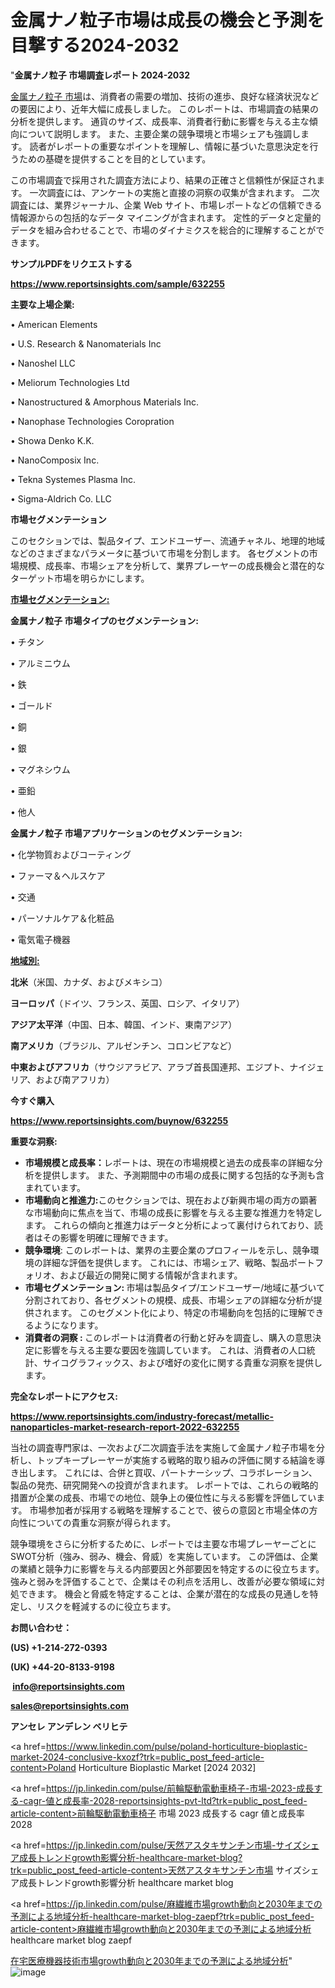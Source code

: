 # 金属ナノ粒子市場は成長の機会と予測を目撃する2024-2032

"<strong>金属ナノ粒子 市場調査レポート 2024-2032</strong>

<a href=https://www.reportsinsights.com/sample/632255>金属ナノ粒子 市場</a>は、消費者の需要の増加、技術の進歩、良好な経済状況などの要因により、近年大幅に成長しました。 このレポートは、市場調査の結果の分析を提供します。 通貨のサイズ、成長率、消費者行動に影響を与える主な傾向について説明します。 また、主要企業の競争環境と市場シェアも強調します。 読者がレポートの重要なポイントを理解し、情報に基づいた意思決定を行うための基礎を提供することを目的としています。

この市場調査で採用された調査方法により、結果の正確さと信頼性が保証されます。 一次調査には、アンケートの実施と直接の洞察の収集が含まれます。 二次調査には、業界ジャーナル、企業 Web サイト、市場レポートなどの信頼できる情報源からの包括的なデータ マイニングが含まれます。 定性的データと定量的データを組み合わせることで、市場のダイナミクスを総合的に理解することができます。

<strong><b>サンプルPDFをリクエストする</b></strong>

<a href=https://www.reportsinsights.com/sample/632255><strong><u>https://www.reportsinsights.com/sample/632255</u></strong></a>

<strong>主要な上場企業:</strong>

• American Elements

• U.S. Research & Nanomaterials Inc

• Nanoshel LLC

• Meliorum Technologies Ltd

• Nanostructured & Amorphous Materials Inc.

• Nanophase Technologies Coropration

• Showa Denko K.K.

• NanoComposix Inc.

• Tekna Systemes Plasma Inc.

• Sigma-Aldrich Co. LLC

<strong>市場セグメンテーション</strong>

このセクションでは、製品タイプ、エンドユーザー、流通チャネル、地理的地域などのさまざまなパラメータに基づいて市場を分割します。 各セグメントの市場規模、成長率、市場シェアを分析して、業界プレーヤーの成長機会と潜在的なターゲット市場を明らかにします。

<strong><u>市場セグメンテーション</u></strong><strong><u>:</u></strong>

<strong>金属ナノ粒子 市場タイプのセグメンテーション:</strong>

• チタン

• アルミニウム

• 鉄

• ゴールド

• 銅

• 銀

• マグネシウム

• 亜鉛

• 他人

<strong>金属ナノ粒子 市場アプリケーションのセグメンテーション:</strong>

• 化学物質およびコーティング

• ファーマ＆ヘルスケア

• 交通

• パーソナルケア＆化粧品

• 電気電子機器

<strong><u>地域別</u></strong><strong><u>:</u></strong>

<strong>北米</strong>（米国、カナダ、およびメキシコ）

<strong>ヨーロッパ</strong>（ドイツ、フランス、英国、ロシア、イタリア）

<strong>アジア太平洋</strong>（中国、日本、韓国、インド、東南アジア）

<strong>南アメリカ</strong>（ブラジル、アルゼンチン、コロンビアなど）

<strong>中東およびアフリカ</strong>（サウジアラビア、アラブ首長国連邦、エジプト、ナイジェリア、および南アフリカ）

<strong>今すぐ購入</strong>

<a href=https://www.reportsinsights.com/buynow/632255><strong><u>https://www.reportsinsights.com/buynow/632255</u></strong></a>

<strong>重要な洞察:</strong>
<ul>
  <li><strong>市場規模と成長率：</strong>レポートは、現在の市場規模と過去の成長率の詳細な分析を提供します。 また、予測期間中の市場の成長に関する包括的な予測も含まれています。</li>
  <li><strong>市場動向と推進力:</strong>このセクションでは、現在および新興市場の両方の顕著な市場動向に焦点を当て、市場の成長に影響を与える主要な推進力を特定します。 これらの傾向と推進力はデータと分析によって裏付けられており、読者はその影響を明確に理解できます。</li>
  <li><strong>競争環境</strong>: このレポートは、業界の主要企業のプロフィールを示し、競争環境の詳細な評価を提供します。 これには、市場シェア、戦略、製品ポートフォリオ、および最近の開発に関する情報が含まれます。</li>
  <li><strong>市場セグメンテーション: </strong>市場は製品タイプ/エンドユーザー/地域に基づいて分割されており、各セグメントの規模、成長、市場シェアの詳細な分析が提供されます。 このセグメント化により、特定の市場動向を包括的に理解できるようになります。</li>
  <li><strong>消費者の洞察 : </strong>このレポートは消費者の行動と好みを調査し、購入の意思決定に影響を与える主要な要因を強調しています。 これは、消費者の人口統計、サイコグラフィックス、および嗜好の変化に関する貴重な洞察を提供します。</li>
</ul>
<strong>完全なレポートにアクセス:</strong>

<a href=https://www.reportsinsights.com/industry-forecast/metallic-nanoparticles-market-research-report-2022-632255><strong><u><b>https://www.reportsinsights.com/industry-forecast/metallic-nanoparticles-market-research-report-2022-632255</b></u></strong></a>

当社の調査専門家は、一次および二次調査手法を実施して金属ナノ粒子市場を分析し、トップキープレーヤーが実施する戦略的取り組みの評価に関する結論を導き出します。 これには、合併と買収、パートナーシップ、コラボレーション、製品の発売、研究開発への投資が含まれます。 レポートでは、これらの戦略的措置が企業の成長、市場での地位、競争上の優位性に与える影響を評価しています。 市場参加者が採用する戦略を理解することで、彼らの意図と市場全体の方向性についての貴重な洞察が得られます。

競争環境をさらに分析するために、レポートでは主要な市場プレーヤーごとにSWOT分析（強み、弱み、機会、脅威）を実施しています。 この評価は、企業の業績と競争力に影響を与える内部要因と外部要因を特定するのに役立ちます。 強みと弱みを評価することで、企業はその利点を活用し、改善が必要な領域に対処できます。 機会と脅威を特定することは、企業が潜在的な成長の見通しを特定し、リスクを軽減するのに役立ちます。

<strong>お問い合わせ：</strong>

<strong>(US) +1-214-272-0393</strong>

<strong>(UK) +44-20-8133-9198</strong>

<strong> </strong><a href=info@reportsinsights.com><strong><u>info@reportsinsights.com</u></strong></a>

<a href=sales@reportsinsights.com><strong><u>sales@reportsinsights.com</u></strong></a>

<strong>アンセレ アンデレン ベリヒテ</strong>

<a href=https://www.linkedin.com/pulse/poland-horticulture-bioplastic-market-2024-conclusive-kxozf?trk=public_post_feed-article-content>Poland Horticulture Bioplastic Market [2024 2032]</a>

<a href=https://jp.linkedin.com/pulse/前輪駆動電動車椅子-市場-2023-成長する-cagr-値と成長率-2028-reportsinsights-pvt-ltd?trk=public_post_feed-article-content>前輪駆動電動車椅子 市場 2023 成長する cagr 値と成長率 2028</a>

<a href=https://jp.linkedin.com/pulse/天然アスタキサンチン市場-サイズシェア成長トレンドgrowth影響分析-healthcare-market-blog?trk=public_post_feed-article-content>天然アスタキサンチン市場 サイズシェア成長トレンドgrowth影響分析 healthcare market blog</a>

<a href=https://jp.linkedin.com/pulse/麻繊維市場growth動向と2030年までの予測による地域分析-healthcare-market-blog-zaepf?trk=public_post_feed-article-content>麻繊維市場growth動向と2030年までの予測による地域分析 healthcare market blog zaepf</a>

<a href=https://www.linkedin.com/pulse/在宅医療機器技術市場growth動向と2030年までの予測による地域分析-tribunal-analytics-360-9r3zf/>在宅医療機器技術市場growth動向と2030年までの予測による地域分析</a>"
![image](https://github.com/gayatrid12/RIindustry/assets/158473851/be086922-76b5-4c7d-bf88-e58592341f17)
